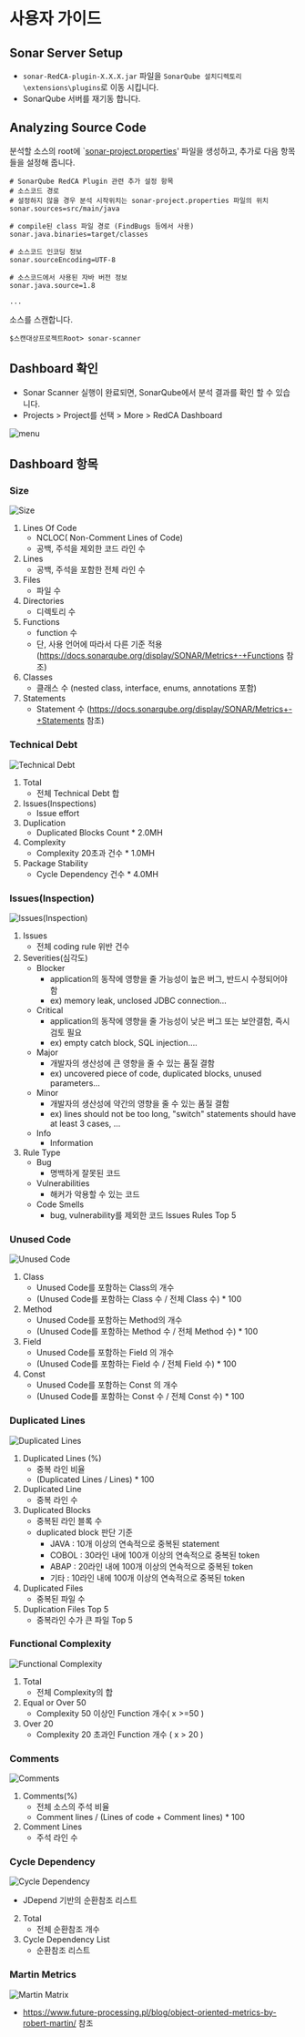 # 사용자 가이드

## Sonar Server Setup
* `sonar-RedCA-plugin-X.X.X.jar` 파일을 `SonarQube 설치디렉토리\extensions\plugins`로 이동 시킵니다.
* SonarQube 서버를 재기동 합니다.

## Analyzing Source Code
분석할 소스의 root에 `[sonar-project.properties](https://docs.sonarqube.org/7.4/analysis/analysis-parameters/)' 파일을 생성하고,
추가로 다음 항목들을 설정해 줍니다.

    # SonarQube RedCA Plugin 관련 추가 설정 항목
    # 소스코드 경로
    # 설정하지 않을 경우 분석 시작위치는 sonar-project.properties 파일의 위치
    sonar.sources=src/main/java
    
    # compile된 class 파일 경로 (FindBugs 등에서 사용)
    sonar.java.binaries=target/classes
    
    # 소스코드 인코딩 정보
    sonar.sourceEncoding=UTF-8
    
    # 소스코드에서 사용된 자바 버전 정보
    sonar.java.source=1.8
     
    ...
     
     
소스를 스캔합니다.   
  
    $스캔대상프로젝트Root> sonar-scanner

## Dashboard 확인
* Sonar Scanner 실행이 완료되면, SonarQube에서 분석 결과를 확인 할 수 있습니다.
* Projects >  Project를 선택 >  More > RedCA Dashboard 

![menu](./img/menu.PNG)

## Dashboard 항목
### Size
![Size](./img/size.png)
1. Lines Of Code
   * NCLOC( Non-Comment Lines of Code)
   * 공백, 주석을 제외한 코드 라인 수
2. Lines
   * 공백, 주석을 포함한 전체 라인 수
3. Files
   * 파일 수
4. Directories
   * 디렉토리 수
5. Functions
   * function 수
   * 단, 사용 언어에 따라서 다른 기준 적용 (https://docs.sonarqube.org/display/SONAR/Metrics+-+Functions 참조)
6. Classes
   * 클래스 수 (nested class, interface, enums, annotations 포함)
7. Statements
   * Statement 수 (https://docs.sonarqube.org/display/SONAR/Metrics+-+Statements 참조)
   
### Technical Debt
![Technical Debt](./img/technical_debt.png)

1. Total 
   * 전체 Technical Debt 합
2. Issues(Inspections) 
   * Issue effort
3. Duplication 
   * Duplicated Blocks Count * 2.0MH
4. Complexity   
   * Complexity 20초과 건수 * 1.0MH
5. Package Stability   
   * Cycle Dependency 건수 * 4.0MH
### Issues(Inspection)
![Issues(Inspection)](./img/issues.png)
1. Issues
   * 전체 coding rule 위반 건수
2. Severities(심각도)
   * Blocker
     * application의 동작에 영향을 줄 가능성이 높은 버그, 반드시 수정되어야 함
     * ex) memory leak, unclosed JDBC connection…
   * Critical
     * application의 동작에 영향을 줄 가능성이 낮은 버그 또는 보안결함, 즉시 검토 필요
     * ex) empty catch block, SQL injection….
   * Major
     * 개발자의 생산성에 큰 영향을 줄 수 있는 품질 결함
     * ex) uncovered piece of code, duplicated blocks, unused parameters…
   * Minor
     * 개발자의 생산성에 약간의 영향을 줄 수 있는 품질 결함
     * ex) lines should not be too long, "switch" statements should have at least 3 cases, ...
   * Info
     * Information
3. Rule Type
   * Bug
     * 명백하게 잘못된 코드
   * Vulnerabilities
     * 해커가 악용할 수 있는 코드
   * Code Smells
     * bug, vulnerability를 제외한 코드
Issues Rules Top 5
### Unused Code
![Unused Code](./img/unused_code.png)
1. Class 
   * Unused Code를 포함하는 Class의 개수
   * (Unused Code를 포함하는 Class 수 / 전체 Class 수) * 100
2. Method 
   * Unused Code를 포함하는 Method의 개수
   * (Unused Code를 포함하는 Method 수 / 전체 Method 수) * 100
3. Field 
   * Unused Code를 포함하는 Field 의 개수
   * (Unused Code를 포함하는 Field 수 / 전체 Field 수) * 100
4. Const 
   * Unused Code를 포함하는 Const 의 개수
   * (Unused Code를 포함하는 Const 수 / 전체 Const 수) * 100
### Duplicated Lines
![Duplicated Lines](./img/duplicated_lines.png)
1. Duplicated Lines (%)
   * 중복 라인 비율
   * (Duplicated Lines / Lines) * 100
2. Duplicated Line
   * 중복 라인 수
3. Duplicated Blocks
   * 중복된 라인 블록 수
   * duplicated block 판단 기준
     * JAVA : 10개 이상의 연속적으로 중복된 statement
     * COBOL : 30라인 내에 100개 이상의 연속적으로 중복된 token
     * ABAP : 20라인 내에 100개 이상의 연속적으로 중복된 token
     * 기타 : 10라인 내에 100개 이상의 연속적으로 중복된 token
4. Duplicated Files
   * 중복된 파일 수
5. Duplication Files Top 5 
   * 중복라인 수가 큰 파일 Top 5
### Functional Complexity
![Functional Complexity](./img/functional_complexity.png)
1. Total 
   * 전체 Complexity의 합
2. Equal or Over 50 
   * Complexity 50 이상인 Function 개수( x >=50 )
3. Over 20 
   * Complexity 20 초과인 Function 개수 ( x > 20 )
   
### Comments
![Comments](./img/comments.png)
1. Comments(%)
   * 전체 소스의 주석 비율
   * Comment lines / (Lines of code + Comment lines) * 100
2. Comment Lines
   * 주석 라인 수
### Cycle Dependency
![Cycle Dependency](./img/cycle_dependency.png)
   * JDepend 기반의 순환참조 리스트
2. Total 
   * 전체 순환참조 개수
3. Cycle Dependency List 
   * 순환참조 리스트
### Martin Metrics
![Martin Matrix](./img/martin_metrics.png)
  * https://www.future-processing.pl/blog/object-oriented-metrics-by-robert-martin/ 참조

